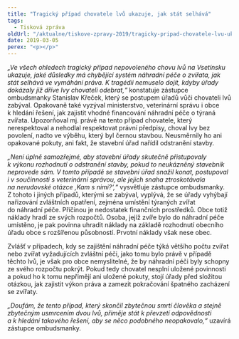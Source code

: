 ```yaml
---
title: "Tragický případ chovatele lvů ukazuje, jak stát selhává"
tags:
  - Tisková zpráva
oldUrl: "/aktualne/tiskove-zpravy-2019/tragicky-pripad-chovatele-lvu-ukazuje-jak-stat-selhava"
date: 2019-03-05
perex: "<p></p>"
---
```


<!-- imported from the old website -->

<p><i>„Ve všech ohledech tragický případ nepovoleného chovu lvů na Vsetínsku ukazuje, jaké důsledky má chybějící systém náhradní péče o zvířata, jak stát selhává ve vymáhání práva. K tragédii nemuselo dojít, kdyby úřady dokázaly již dříve lvy chovateli odebrat,“</i> konstatuje zástupce ombudsmanky Stanislav Křeček, který se postupem úřadů vůči chovateli lvů zabýval. Opakovaně také vyzýval ministerstvo, veterinární správu i obce k hledání řešení, jak zajistit vhodné financování náhradní péče o týraná zvířata. Upozorňoval mj. právě na tento případ chovatele, který nerespektoval a nehodlal respektovat právní předpisy, choval lvy bez povolení, nadto ve výběhu, který byl černou stavbou. Neusměrnily ho ani opakované pokuty, ani fakt, že stavební úřad nařídil odstranění stavby. </p> <p><i>„Není úplně samozřejmé, aby stavební úřady skutečně přistupovaly k výkonu rozhodnutí o odstranění stavby, pokud to neukázněný stavebník neprovede sám. V tomto případě se stavební úřad snažil konat, postupoval i v součinnosti s veterinární správou, ale jejich snaha ztroskotávala na nerudovské otázce ‚Kam s nimi?‘,“</i> vysvětluje zástupce ombudsmanky. Z tohoto i jiných případů, kterými se zabýval, vyplývá, že se úřady vyhýbají nařizování zvláštních opatření, zejména umístění týraných zvířat do náhradní péče. Příčinou je nedostatek finančních prostředků. Obce totiž náklady hradí ze svých rozpočtů. Osoba, jejíž zvíře bylo do náhradní péče umístěno, je pak povinna uhradit náklady na základě rozhodnutí obecního úřadu obce s rozšířenou působností. Prvotní náklady však nese obec. </p> <p>Zvlášť v případech, kdy se zajištění náhradní péče týká většího počtu zvířat nebo zvířat vyžadujících zvláštní péči, jako tomu bylo právě v případě těchto lvů, je však pro obce nemyslitelné, že by náhradní péči byly schopny ze svého rozpočtu pokrýt. Pokud tedy chovatel nesplní uložené povinnosti a pokud ho k tomu nepřimějí ani uložené pokuty, stojí úřady před složitou otázkou, jak zajistit výkon práva a zamezit pokračování špatného zacházení se zvířaty. </p> <p><i>„Doufám, že tento případ, který skončil zbytečnou smrtí člověka a stejně zbytečným usmrcením dvou lvů, přiměje stát k převzetí odpovědnosti a k hledání takového řešení, aby se něco podobného neopakovalo,“</i> uzavírá zástupce ombudsmanky.</p>
